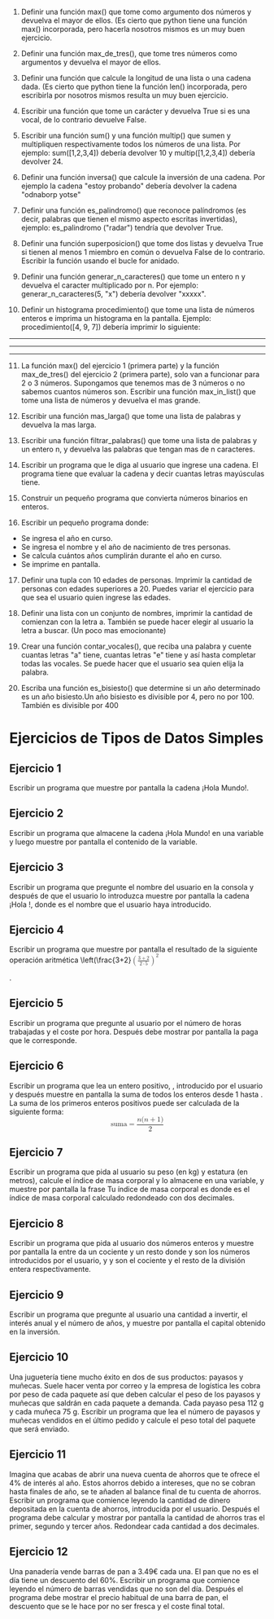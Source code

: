 1. Definir una función max() que tome como argumento dos números y devuelva el mayor de ellos. (Es cierto que python tiene una función max() incorporada, pero hacerla nosotros mismos es un muy buen ejercicio.

2. Definir una función max_de_tres(), que tome tres números como argumentos y devuelva el mayor de ellos.

3. Definir una función que calcule la longitud de una lista o una cadena dada. (Es cierto que python tiene la función len() incorporada, pero escribirla por nosotros mismos resulta un muy buen ejercicio.

4. Escribir una función que tome un carácter y devuelva True si es una vocal, de lo contrario devuelve False.

5. Escribir una función sum() y una función multip() que sumen y multipliquen respectivamente todos los números de una lista. Por ejemplo: sum([1,2,3,4]) debería devolver 10 y multip([1,2,3,4]) debería devolver 24.

6. Definir una función inversa() que calcule la inversión de una cadena. Por ejemplo la cadena "estoy probando" debería devolver la cadena "odnaborp yotse"

7. Definir una función es_palindromo() que reconoce palíndromos (es decir, palabras que tienen el mismo aspecto escritas invertidas), ejemplo: es_palindromo ("radar") tendría que devolver True.

8. Definir una función superposicion() que tome dos listas y devuelva True si tienen al menos 1 miembro en común o devuelva False de lo contrario. Escribir la función usando el bucle for anidado.

9. Definir una función generar_n_caracteres() que tome un entero n y devuelva el caracter multiplicado por n. Por ejemplo: generar_n_caracteres(5, "x") debería devolver "xxxxx".

10. Definir un histograma procedimiento() que tome una lista de números enteros e imprima un histograma en la pantalla. Ejemplo: procedimiento([4, 9, 7]) debería imprimir lo siguiente:
****
*********
*******

11. La función max() del ejercicio 1 (primera parte) y la función max_de_tres() del ejercicio 2 (primera parte), solo van a funcionar para 2 o 3 números. Supongamos que tenemos mas de 3 números o no sabemos cuantos números son. Escribir una función max_in_list() que tome una lista de números y devuelva el mas grande.

12. Escribir una función mas_larga() que tome una lista de palabras y devuelva la mas larga.

13. Escribir una función filtrar_palabras() que tome una lista de palabras y un entero n, y devuelva las palabras que tengan mas de n caracteres.

14. Escribir un programa que le diga al usuario que ingrese una cadena. El programa tiene que evaluar la cadena y decir cuantas letras mayúsculas tiene.

15. Construir un pequeño programa que convierta números binarios en enteros.

16. Escribir un pequeño programa donde:
- Se ingresa el año en curso.
- Se ingresa el nombre y el año de nacimiento de tres personas.
- Se calcula cuántos años cumplirán durante el año en curso.
- Se imprime en pantalla.

17. Definir una tupla con 10 edades de personas.
Imprimir la cantidad de personas con edades superiores a 20.
Puedes variar el ejercicio para que sea el usuario quien ingrese las edades.

18. Definir una lista con un conjunto de nombres, imprimir la cantidad de comienzan con la letra a.
También se puede hacer elegir al usuario la letra a buscar.  (Un poco mas emocionante)

19.  Crear una función contar_vocales(), que reciba una palabra y cuente cuantas letras "a" tiene, cuantas letras "e" tiene y así hasta completar todas las vocales.
Se puede hacer que el usuario sea quien elija la palabra.

20. Escriba una función es_bisiesto() que determine si un año determinado es un año
bisiesto.Un año bisiesto es divisible por 4, pero no por 100. También es divisible por 400


# Ejercicios de Tipos de Datos Simples

## Ejercicio 1
Escribir un programa que muestre por pantalla la cadena ¡Hola Mundo!.


## Ejercicio 2
Escribir un programa que almacene la cadena ¡Hola Mundo! en una variable y luego muestre por pantalla el contenido de la variable.


## Ejercicio 3
Escribir un programa que pregunte el nombre del usuario en la consola y después de que el usuario lo introduzca muestre por pantalla la cadena ¡Hola <nombre>!, donde <nombre> es el nombre que el usuario haya introducido.


## Ejercicio 4
Escribir un programa que muestre por pantalla el resultado de la siguiente operación aritmética \left(\frac{3+2}<math xmlns="http://www.w3.org/1998/Math/MathML">
  <msup>
    <mrow data-mjx-texclass="INNER">
      <mo data-mjx-texclass="OPEN">(</mo>
      <mfrac>
        <mrow>
          <mn>3</mn>
          <mo>+</mo>
          <mn>2</mn>
        </mrow>
        <mrow>
          <mn>2</mn>
          <mo>&#x22C5;</mo>
          <mn>5</mn>
        </mrow>
      </mfrac>
      <mo data-mjx-texclass="CLOSE">)</mo>
    </mrow>
    <mn>2</mn>
  </msup>
</math>

 
.


## Ejercicio 5
Escribir un programa que pregunte al usuario por el número de horas trabajadas y el coste por hora. Después debe mostrar por pantalla la paga que le corresponde.


## Ejercicio 6
Escribir un programa que lea un entero positivo, , introducido por el usuario y después muestre en pantalla la suma de todos los enteros desde 1 hasta . La suma de los  primeros enteros positivos puede ser calculada de la siguiente forma:
<math xmlns="http://www.w3.org/1998/Math/MathML" display="block">
  <mstyle displaystyle="false" scriptlevel="0">
    <mtext>suma</mtext>
  </mstyle>
  <mo>=</mo>
  <mfrac>
    <mrow>
      <mi>n</mi>
      <mo stretchy="false">(</mo>
      <mi>n</mi>
      <mo>+</mo>
      <mn>1</mn>
      <mo stretchy="false">)</mo>
    </mrow>
    <mn>2</mn>
  </mfrac>
</math>

## Ejercicio 7
Escribir un programa que pida al usuario su peso (en kg) y estatura (en metros), calcule el índice de masa corporal y lo almacene en una variable, y muestre por pantalla la frase Tu índice de masa corporal es <imc> donde <imc> es el índice de masa corporal calculado redondeado con dos decimales.


## Ejercicio 8
Escribir un programa que pida al usuario dos números enteros y muestre por pantalla la <n> entre <m> da un cociente <c> y un resto <r> donde <n> y <m> son los números introducidos por el usuario, y <c> y <r> son el cociente y el resto de la división entera respectivamente.


## Ejercicio 9
Escribir un programa que pregunte al usuario una cantidad a invertir, el interés anual y el número de años, y muestre por pantalla el capital obtenido en la inversión.


## Ejercicio 10
Una juguetería tiene mucho éxito en dos de sus productos: payasos y muñecas. Suele hacer venta por correo y la empresa de logística les cobra por peso de cada paquete así que deben calcular el peso de los payasos y muñecas que saldrán en cada paquete a demanda. Cada payaso pesa 112 g y cada muñeca 75 g. Escribir un programa que lea el número de payasos y muñecas vendidos en el último pedido y calcule el peso total del paquete que será enviado.


## Ejercicio 11
Imagina que acabas de abrir una nueva cuenta de ahorros que te ofrece el 4% de interés al año. Estos ahorros debido a intereses, que no se cobran hasta finales de año, se te añaden al balance final de tu cuenta de ahorros. Escribir un programa que comience leyendo la cantidad de dinero depositada en la cuenta de ahorros, introducida por el usuario. Después el programa debe calcular y mostrar por pantalla la cantidad de ahorros tras el primer, segundo y tercer años. Redondear cada cantidad a dos decimales.


## Ejercicio 12
Una panadería vende barras de pan a 3.49€ cada una. El pan que no es el día tiene un descuento del 60%. Escribir un programa que comience leyendo el número de barras vendidas que no son del día. Después el programa debe mostrar el precio habitual de una barra de pan, el descuento que se le hace por no ser fresca y el coste final total.